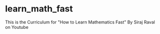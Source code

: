 # learn_math_fast
This is the Curriculum for "How to Learn Mathematics Fast" By Siraj Raval on Youtube
